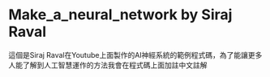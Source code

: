 # Make_a_neural_network by Siraj Raval
這個是Siraj Raval在Youtube上面製作的AI神經系統的範例程式碼，為了能讓更多人能了解到人工智慧運作的方法我會在程式碼上面加註中文註解

